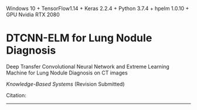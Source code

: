 Windows 10 + TensorFlow1.14 + Keras 2.2.4 + Python 3.7.4 + hpelm 1.0.10 + GPU Nvidia RTX 2080

# DTCNN-ELM for Lung Nodule Diagnosis

Deep Transfer Convolutional Neural Network and Extreme Learning Machine for Lung Nodule Diagnosis on CT images

*Knowledge-Based Systems* (Revision Submitted)

Citation:

---